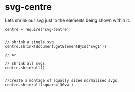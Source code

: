 svg-centre
=========

Lets shrink our svg just to the elements being shown within it.

```
centre = require('svg-centre')


// shrink a single svg
centre.shrink(document.getElementById('svg1'))

// or

// shrink all svgs
centre.shrinkall()


//create a montage of equally sized normalised svgs
centre.shrinkall(square='30vw')


```
